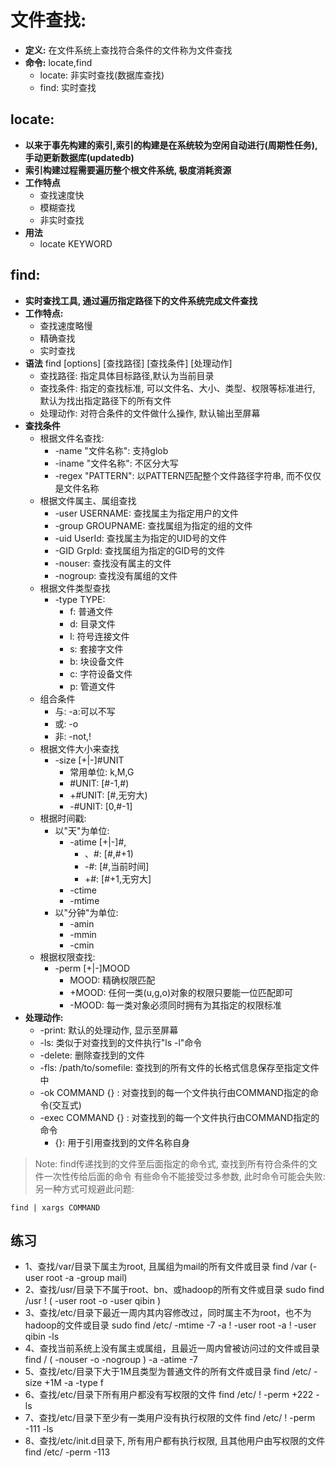 # 文件查找:
* **定义:** 在文件系统上查找符合条件的文件称为文件查找
* **命令:** locate,find
    * locate: 非实时查找(数据库查找)
    * find: 实时查找

## locate:
* **以来于事先构建的索引,索引的构建是在系统较为空闲自动进行(周期性任务),手动更新数据库(updatedb)**
* **索引构建过程需要遍历整个根文件系统, 极度消耗资源**
* **工作特点**
    * 查找速度快
    * 模糊查找
    * 非实时查找
* **用法**
    * locate KEYWORD

## find:
* **实时查找工具, 通过遍历指定路径下的文件系统完成文件查找**
* **工作特点:**
    * 查找速度略慢
    * 精确查找
    * 实时查找
* **语法**
        find [options] [查找路径] [查找条件] [处理动作]
    * 查找路径: 指定具体目标路径,默认为当前目录
    * 查找条件: 指定的查找标准, 可以文件名、大小、类型、权限等标准进行, 默认为找出指定路径下的所有文件
    * 处理动作: 对符合条件的文件做什么操作, 默认输出至屏幕
* **查找条件**
    * 根据文件名查找:
        * -name "文件名称": 支持glob
        * -iname "文件名称": 不区分大写
        * -regex "PATTERN": 以PATTERN匹配整个文件路径字符串, 而不仅仅是文件名称
    * 根据文件属主、属组查找
        * -user USERNAME: 查找属主为指定用户的文件
        * -group GROUPNAME: 查找属组为指定的组的文件
        * -uid UserId: 查找属主为指定的UID号的文件
        * -GID GrpId: 查找属组为指定的GID号的文件
        * -nouser: 查找没有属主的文件
        * -nogroup: 查找没有属组的文件
    * 根据文件类型查找
        * -type TYPE:
            * f: 普通文件
            * d: 目录文件
            * l: 符号连接文件
            * s: 套接字文件
            * b: 块设备文件
            * c: 字符设备文件
            * p: 管道文件
    * 组合条件
        * 与: -a:可以不写
        * 或: -o
        * 非: -not,!
    * 根据文件大小来查找
        * -size [+|-]#UNIT
            * 常用单位: k,M,G
            * \#UNIT: [#-1,#)
            * +#UNIT: [#,无穷大)
            * -#UNIT: [0,#-1]
    * 根据时间戳:
        * 以"天"为单位:
            * -atime [+|-]#,
                * 、#: [#,#+1)
                * -#: [#,当前时间]
                * +#: [#+1,无穷大]
            * -ctime
            * -mtime
        * 以"分钟"为单位:
            * -amin
            * -mmin
            * -cmin
    * 根据权限查找:
        * -perm [+|-]MOOD
            * MOOD: 精确权限匹配
            * +MOOD: 任何一类(u,g,o)对象的权限只要能一位匹配即可
            * -MOOD: 每一类对象必须同时拥有为其指定的权限标准
* **处理动作:**
    * -print: 默认的处理动作, 显示至屏幕
    * -ls: 类似于对查找到的文件执行"ls -l"命令
    * -delete: 删除查找到的文件
    * -fls: /path/to/somefile: 查找到的所有文件的长格式信息保存至指定文件中
    * -ok COMMAND {} \: 对查找到的每一个文件执行由COMMAND指定的命令(交互式)
    * -exec COMMAND {} \: 对查找到的每一个文件执行由COMMAND指定的命令
        * {}: 用于引用查找到的文件名称自身

> Note: find传递找到的文件至后面指定的命令式, 查找到所有符合条件的文件一次性传给后面的命令
> 有些命令不能接受过多参数, 此时命令可能会失败: 另一种方式可规避此问题:

    find | xargs COMMAND

## 练习
* 1、查找/var/目录下属主为root, 且属组为mail的所有文件或目录
		find /var \(-user root -a -group mail\)
* 2、查找/usr/目录下不属于root、bn、或hadoop的所有文件或目录
		sudo find /usr ! \( -user root -o -user qibin \)
* 3、查找/etc/目录下最近一周内其内容修改过，同时属主不为root，也不为hadoop的文件或目录
		sudo find /etc/ -mtime -7 -a ! -user root -a ! -user qibin -ls
* 4、查找当前系统上没有属主或属组，且最近一周内曾被访问过的文件或目录
		find / \( -nouser -o -nogroup \) -a -atime -7	
* 5、查找/etc/目录下大于1M且类型为普通文件的所有文件或目录
		find /etc/ -size +1M -a -type f
* 6、查找/etc/目录下所有用户都没有写权限的文件
		find /etc/ ! -perm +222 -ls
* 7、查找/etc/目录下至少有一类用户没有执行权限的文件
		find /etc/ ! -perm -111 -ls
* 8、查找/etc/init.d目录下, 所有用户都有执行权限, 且其他用户由写权限的文件
		find /etc/ -perm -113 
